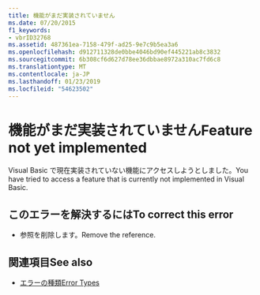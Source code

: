 ```yaml
---
title: 機能がまだ実装されていません
ms.date: 07/20/2015
f1_keywords:
- vbrID32768
ms.assetid: 487361ea-7158-479f-ad25-9e7c9b5ea3a6
ms.openlocfilehash: d912711328de0bbe4046bd90ef445221ab8c3832
ms.sourcegitcommit: 6b308cf6d627d78ee36dbbae8972a310ac7fd6c8
ms.translationtype: MT
ms.contentlocale: ja-JP
ms.lasthandoff: 01/23/2019
ms.locfileid: "54623502"
---
```

# <a name="feature-not-yet-implemented"></a><span data-ttu-id="df2c0-102">機能がまだ実装されていません</span><span class="sxs-lookup"><span data-stu-id="df2c0-102">Feature not yet implemented</span></span>
<span data-ttu-id="df2c0-103">Visual Basic で現在実装されていない機能にアクセスしようとしました。</span><span class="sxs-lookup"><span data-stu-id="df2c0-103">You have tried to access a feature that is currently not implemented in Visual Basic.</span></span>  
  
## <a name="to-correct-this-error"></a><span data-ttu-id="df2c0-104">このエラーを解決するには</span><span class="sxs-lookup"><span data-stu-id="df2c0-104">To correct this error</span></span>  
  
-   <span data-ttu-id="df2c0-105">参照を削除します。</span><span class="sxs-lookup"><span data-stu-id="df2c0-105">Remove the reference.</span></span>  
  
## <a name="see-also"></a><span data-ttu-id="df2c0-106">関連項目</span><span class="sxs-lookup"><span data-stu-id="df2c0-106">See also</span></span>
- [<span data-ttu-id="df2c0-107">エラーの種類</span><span class="sxs-lookup"><span data-stu-id="df2c0-107">Error Types</span></span>](../../visual-basic/programming-guide/language-features/error-types.md)


